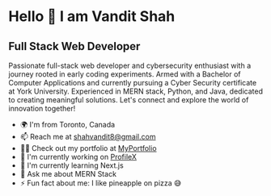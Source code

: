 
# Hello 👋 I am Vandit Shah

## Full Stack Web Developer

Passionate full-stack web developer and cybersecurity enthusiast with a journey rooted in early coding experiments. Armed with a Bachelor of Computer Applications and currently pursuing a Cyber Security certificate at York University. Experienced in MERN stack, Python, and Java, dedicated to creating meaningful solutions. Let's connect and explore the world of innovation together!

- 🌍 I'm from Toronto, Canada
- 📫 Reach me at [shahvandit8@gmail.com](mailto:shahvandit8@gmail.com)
- 👨‍💻 Check out my portfolio at [MyPortfolio](http://vandit-shah.vercel.app)
- 🔭 I'm currently working on [ProfileX](profilex.vandit-shah.me)
- 🌱 I'm currently learning Next.js
- 💬 Ask me about MERN Stack
- ⚡ Fun fact about me: I like pineapple on pizza 😅
